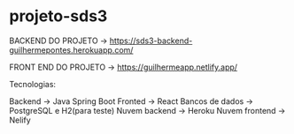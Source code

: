 # projeto-sds3
 
BACKEND DO PROJETO  -> https://sds3-backend-guilhermepontes.herokuapp.com/

FRONT END DO PROJETO -> https://guilhermeapp.netlify.app/

Tecnologias:

Backend -> Java Spring Boot
Fronted -> React 
Bancos de dados -> PostgreSQL e H2(para teste)
Nuvem backend -> Heroku
Nuvem frontend -> Nelify
